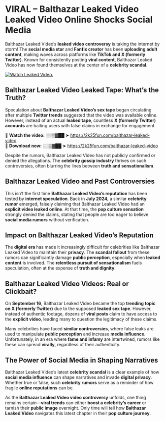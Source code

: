 # VIRAL – Balthazar Leaked Video Leaked Video Online Shocks Social Media 

Balthazar Leaked Video’s **leaked video controversy** is taking the internet by storm! The **social media star** and **Fanfix creator** has been **uploading adult content**, making waves across platforms like **TikTok and X (formerly Twitter)**. Known for consistently posting **viral content**, Balthazar Leaked Video has now found themselves at the center of a **celebrity scandal**.  

[![Watch Leaked Video.](https://miro.medium.com/v2/resize:fit:828/format:webp/1*cilzJN44JGOrTw9NJCrNHA.gif "Watch Leaked Video")](https://2k25fun.com/balthazar-leaked-video)

## **Balthazar Leaked Video Leaked Tape: What’s the Truth?**  
Speculation about **Balthazar Leaked Video’s sex tape** began circulating after multiple **Twitter trends** suggested that the video was available online. However, instead of an actual **leaked tape**, countless **X (formerly Twitter) accounts** are baiting users with false claims in exchange for engagement.  

🔹 **Watch the video:** ░░▒▓██ ➤ https://2k25fun.com/balthazar-leaked-video  
🔹 **Download now:** ░░▒▓██ ➤ https://2k25fun.com/balthazar-leaked-video  

Despite the rumors, Balthazar Leaked Video has not publicly confirmed or denied the allegations. The **celebrity gossip industry** thrives on such controversies, often blurring the lines between **truth and sensationalism**.  

## **Balthazar Leaked Video and Past Controversies**  
This isn’t the first time **Balthazar Leaked Video’s reputation** has been tested by **internet speculation**. Back in **July 2024**, a similar **celebrity rumor** emerged, falsely claiming that Balthazar Leaked Video had an **explicit video leaked online**. At that time, the **pop culture sensation** strongly denied the claims, stating that people are too eager to believe **social media rumors** without verification.  

## **Impact on Balthazar Leaked Video’s Reputation**  
The **digital era** has made it increasingly difficult for celebrities like Balthazar Leaked Video to maintain their **privacy**. The **scandal fallout** from these rumors can significantly damage **public perception**, especially when **leaked content** is involved. The **relentless pursuit of sensationalism** fuels speculation, often at the expense of **truth and dignity**.  

## **Balthazar Leaked Video Videos: Real or Clickbait?**  
On **September 16**, Balthazar Leaked Video became the top **trending topic on X (formerly Twitter)** due to the supposed **leaked sex tape**. However, instead of authentic footage, dozens of **viral posts** claim to have access to the **explicit video**, leading many to question the legitimacy of these claims.  

Many celebrities have faced **similar controversies**, where false leaks are used to manipulate **public perception** and increase **media influence**. Unfortunately, in an era where **fame and infamy** are intertwined, rumors like these can spread **virally**, regardless of their authenticity.  

## **The Power of Social Media in Shaping Narratives**  
Balthazar Leaked Video’s latest **celebrity scandal** is a clear example of how **social media influence** can shape narratives and invade **digital privacy**. Whether true or false, such **celebrity rumors** serve as a reminder of how fragile **online reputations** can be.  

As the **Balthazar Leaked Video video controversy** unfolds, one thing remains certain—**viral trends** can either **boost a celebrity’s career** or tarnish their **public image** overnight. Only time will tell how **Balthazar Leaked Video** navigates this latest chapter in their **pop culture journey**. 